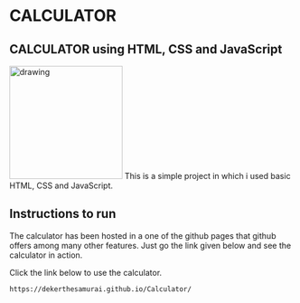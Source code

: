 # CALCULATOR

## CALCULATOR using HTML, CSS and JavaScript 

<img src="https://user-images.githubusercontent.com/72698501/171469593-7350d69d-d84e-49b5-8538-a0c9d0df1c3f.png" alt="drawing" width="200"/>
This is a simple project in which i used basic HTML, CSS and JavaScript. 



## Instructions to run
The calculator has been hosted in a one of the github pages that github offers among many other features. Just go the link given below and see the calculator in action.

Click the link below to use the calculator.
```
https://dekerthesamurai.github.io/Calculator/
```

